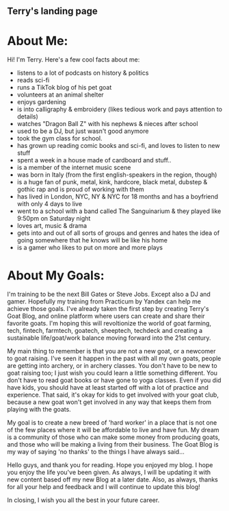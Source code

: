 ## Terry's landing page

# About Me:
Hi! I'm Terry. Here's a few cool facts about me:

- listens to a lot of podcasts on history & politics
- reads sci-fi
- runs a TikTok blog of his pet goat
- volunteers at an animal shelter
- enjoys gardening
- is into calligraphy & embroidery (likes tedious work and pays attention to details)
- watches "Dragon Ball Z" with his nephews & nieces after school
- used to be a DJ, but just wasn't good anymore
- took the gym class for school.
- has grown up reading comic books and sci-fi, and loves to listen to new stuff
- spent a week in a house made of cardboard and stuff..
- is a member of the internet music scene
- was born in Italy (from the first english-speakers in the region, though)
- is a huge fan of punk, metal, kink, hardcore, black metal, dubstep & gothic rap and is proud of working with them
- has lived in London, NYC, NY & NYC for 18 months and has a boyfriend with only 4 days to live
- went to a school with a band called The Sanguinarium & they played like 9:50pm on Saturday night
- loves art, music & drama
- gets into and out of all sorts of groups and genres and hates the idea of going somewhere that he knows will be like his home
- is a gamer who likes to put on more and more plays

# About My Goals:
I'm training to be the next Bill Gates or Steve Jobs. Except also a DJ and gamer. Hopefully my training from Practicum by Yandex can help me achieve those goals. I've already taken the first step by creating Terry's Goat Blog, and online platform where users can create and share their favorite goats. I'm hoping this will revoltionize the world of goat farming, tech, fintech, farmtech, goatech, sheeptech, techdeck and creating a sustainable life/goat/work balance moving forward into the 21st century.

My main thing to remember is that you are not a new goat, or a newcomer to goat raising. I've seen it happen in the past with all my own goats, people are getting into archery, or in archery classes. You don't have to be new to goat raising too; I just wish you could learn a little something different. You don't have to read goat books or have gone to yoga classes. Even if you did have kids, you should have at least started off with a lot of practice and experience. That said, it's okay for kids to get involved with your goat club, because a new goat won't get involved in any way that keeps them from playing with the goats.

 My goal is to create a new breed of 'hard worker' in a place that is not one of the few places where it will be affordable to live and have fun. My dream is a community of those who can make some money from producing goats, and those who will be making a living from their business. The Goat Blog is my way of saying 'no thanks' to the things I have always said...

Hello guys, and thank you for reading. Hope you enjoyed my blog. I hope you enjoy the life you've been given. As always, I will be updating it with new content based off my new Blog at a later date. Also, as always, thanks for all your help and feedback and I will continue to update this blog!

In closing, I wish you all the best in your future career.
